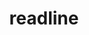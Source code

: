---
title: "readline"
layout: cache
categories: [package, v0.19]
meta: {"versions": ["8.1.2"], "compilers": ["gcc@=11.1.0", "gcc@=7.3.1", "gcc@=7.5.0", "gcc@=8.4.0", "oneapi@=2022.1.0"], "oss": ["amzn2", "ubuntu18.04", "ubuntu20.04"], "platforms": ["linux"], "targets": ["aarch64", "neoverse_n1", "x86_64", "x86_64_v3"], "stacks": ["aws-ahug", "aws-ahug-aarch64", "aws-isc", "aws-isc-aarch64", "build_systems", "data-vis-sdk", "e4s", "e4s-oneapi", "ml-cpu", "ml-cuda", "ml-rocm", "radiuss", "radiuss-aws", "radiuss-aws-aarch64", "tutorial"], "num_specs": 7, "num_specs_by_stack": {"aws-isc-aarch64": 2, "radiuss-aws-aarch64": 2, "aws-ahug-aarch64": 2, "radiuss-aws": 1, "ml-cpu": 1, "ml-rocm": 1, "aws-ahug": 1, "aws-isc": 1, "ml-cuda": 1, "radiuss": 1, "data-vis-sdk": 1, "build_systems": 1, "tutorial": 2, "e4s": 1, "e4s-oneapi": 1}}
spec_details: [{"hash": "sgqxoph4j5474nkp4pb7qp24rapgnbjc", "compiler": "gcc@=7.3.1", "versions": ["8.1.2"], "os": "amzn2", "platform": "linux", "target": "aarch64", "variants": ["build_system=autotools"], "stacks": ["aws-isc-aarch64", "radiuss-aws-aarch64", "aws-ahug-aarch64"], "size": "-", "tarball": "https://binaries.spack.io/releases/v0.19/build_cache/linux-amzn2-aarch64/gcc-7.3.1/readline-8.1.2/linux-amzn2-aarch64-gcc-7.3.1-readline-8.1.2-sgqxoph4j5474nkp4pb7qp24rapgnbjc.spack"}, {"hash": "vpxg3odvken7prbp5ya4ubjiux73qgoc", "compiler": "gcc@=7.3.1", "versions": ["8.1.2"], "os": "amzn2", "platform": "linux", "target": "neoverse_n1", "variants": ["build_system=autotools"], "stacks": ["aws-isc-aarch64", "radiuss-aws-aarch64", "aws-ahug-aarch64"], "size": "-", "tarball": "https://binaries.spack.io/releases/v0.19/build_cache/linux-amzn2-neoverse_n1/gcc-7.3.1/readline-8.1.2/linux-amzn2-neoverse_n1-gcc-7.3.1-readline-8.1.2-vpxg3odvken7prbp5ya4ubjiux73qgoc.spack"}, {"hash": "jr7smvnu565qdd3yuw3o547thntqbr5u", "compiler": "gcc@=7.3.1", "versions": ["8.1.2"], "os": "amzn2", "platform": "linux", "target": "x86_64_v3", "variants": ["build_system=autotools"], "stacks": ["radiuss-aws", "ml-cpu", "ml-rocm", "aws-ahug", "aws-isc", "ml-cuda"], "size": "-", "tarball": "https://binaries.spack.io/releases/v0.19/build_cache/linux-amzn2-x86_64_v3/gcc-7.3.1/readline-8.1.2/linux-amzn2-x86_64_v3-gcc-7.3.1-readline-8.1.2-jr7smvnu565qdd3yuw3o547thntqbr5u.spack"}, {"hash": "kgyvtw5h6mi5nms32x3vzgbw32ymmfwa", "compiler": "gcc@=7.5.0", "versions": ["8.1.2"], "os": "ubuntu18.04", "platform": "linux", "target": "x86_64", "variants": ["build_system=autotools"], "stacks": ["radiuss", "data-vis-sdk", "build_systems", "tutorial"], "size": "-", "tarball": "https://binaries.spack.io/releases/v0.19/build_cache/linux-ubuntu18.04-x86_64/gcc-7.5.0/readline-8.1.2/linux-ubuntu18.04-x86_64-gcc-7.5.0-readline-8.1.2-kgyvtw5h6mi5nms32x3vzgbw32ymmfwa.spack"}, {"hash": "ch3r52hzqjlx37plzyzp2r64h55osygn", "compiler": "gcc@=11.1.0", "versions": ["8.1.2"], "os": "ubuntu20.04", "platform": "linux", "target": "x86_64", "variants": ["build_system=autotools"], "stacks": ["e4s"], "size": "-", "tarball": "https://binaries.spack.io/releases/v0.19/build_cache/linux-ubuntu20.04-x86_64/gcc-11.1.0/readline-8.1.2/linux-ubuntu20.04-x86_64-gcc-11.1.0-readline-8.1.2-ch3r52hzqjlx37plzyzp2r64h55osygn.spack"}, {"hash": "vrvkcpjtvnydpvy4rvtl6m2xy2udro5o", "compiler": "gcc@=8.4.0", "versions": ["8.1.2"], "os": "ubuntu18.04", "platform": "linux", "target": "x86_64", "variants": ["build_system=autotools"], "stacks": ["tutorial"], "size": "-", "tarball": "https://binaries.spack.io/releases/v0.19/build_cache/linux-ubuntu18.04-x86_64/gcc-8.4.0/readline-8.1.2/linux-ubuntu18.04-x86_64-gcc-8.4.0-readline-8.1.2-vrvkcpjtvnydpvy4rvtl6m2xy2udro5o.spack"}, {"hash": "lxripzmh2ny27qslgidsqosiv3km6uyz", "compiler": "oneapi@=2022.1.0", "versions": ["8.1.2"], "os": "ubuntu20.04", "platform": "linux", "target": "x86_64", "variants": ["build_system=autotools"], "stacks": ["e4s-oneapi"], "size": "-", "tarball": "https://binaries.spack.io/releases/v0.19/build_cache/linux-ubuntu20.04-x86_64/oneapi-2022.1.0/readline-8.1.2/linux-ubuntu20.04-x86_64-oneapi-2022.1.0-readline-8.1.2-lxripzmh2ny27qslgidsqosiv3km6uyz.spack"}]
---